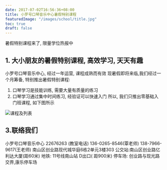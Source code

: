 ```yaml
---
date: 2017-07-02T16:56:36+08:00
title: 小罗号口琴音乐中心暑假特别课程
featuredImage: "/images/school/title.jpg"
toc: true
draft: false
---
```

暑假特别课程来了, 限量学位热报中


<!--more-->
## 1. 大小朋友的暑假特别课程, 高效学习, 天天有趣
小罗号口琴音乐中心, 经过一年运营, 课程成熟而有效
现暑假即将来临,我们经过一个月筹备, 特别推出暑假特别课程:
1. 口琴学习是技能训练, 需要大量有质量的练习
2. 口琴学习通过集中时间练习, 经验证可以快速入门
所以, 我们只推出零基础入门班课程, 如下图所示
<img  class="responsive-img"  src="/images/school/class2017.jpg" alt="课程及列表">

## 3.联络我们

 小罗号口琴音乐中心
 22676263 (教室电话)
 136-0265-8546(覃老师)
 138-7966-9617(王老师)
 南山区创业路现代城华庭6栋2单元3楼303
 公交站:南山区创业路亿利达大厦(距60米)
 地铁: 11号线南山站 D出口( 距900米)
 停车场: 创业路与现光路交界,康乐停车场




